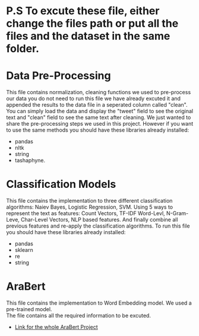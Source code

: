# P.S To excute these file, either change the files path or put all the files and the dataset in the same folder.  

# Data Pre-Processing
    
This file contains normalization, cleaning functions we used to pre-process our data
you do not need to run this file we have already excuted it and appended the results 
to the data file in a seperated column called "clean". You can simply load the data
and display the "tweet" field to see the original text and "clean" field to see
the same text after cleaning. We just wanted to share the pre-processing steps we used in this project.
However if you want to use the same methods you should have these libraries already installed:
* pandas
* nltk
* string
* tashaphyne.

# Classification Models

This file contains the implementation to three different classification algorithms:
Naiev Bayes, Logistic Regression, SVM. Using 5 ways to represent the text as features:
Count Vectors, TF-IDF Word-Levl, N-Gram-Leve, Char-Level Vectors, NLP based features.
And finally combine all previous features and re-apply the classification algorithms.
To run this file you should have these libraries already installed:
* pandas
* sklearn
* re
* string

# AraBert
This file contains the implementation to Word Embedding model. We used a pre-trained model.  
The file contains all the required information to be excuted.
* [Link for the whole AraBert Project](https://github.com/aub-mind/arabert)


